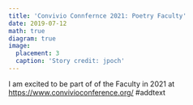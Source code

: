 ```yaml
---
title: 'Convivio Connfernce 2021: Poetry Faculty'
date: 2019-07-12
math: true
diagram: true
image:
  placement: 3
  caption: 'Story credit: jpoch'
---
```


I am excited to be part of of the Faculty in 2021 at  https://www.convivioconference.org/ 
#addtext

